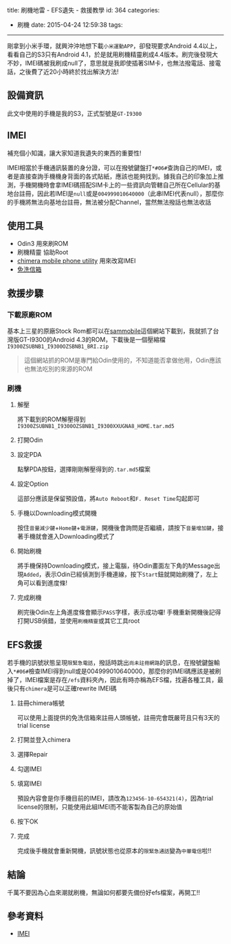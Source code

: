 title: 刷機地雷 - EFS遺失 - 救援教學
id: 364
categories:
  - 刷機
date: 2015-04-24 12:59:38
tags:
---

剛拿到小米手環，就興沖沖地想下載`小米運動APP`，卻發現要求Android 4.4以上，看看自己的S3只有Android 4.1，於是就用刷機精靈刷成4.4版本。刷完後發現大不妙，IMEI碼被我刷成null了，意思就是我即使插著SIM卡，也無法撥電話、接電話，之後費了近20小時終於找出解決方法!

<!--more-->

## 設備資訊

此文中使用的手機是我的S3，正式型號是`GT-I9300`

## IMEI

補充個小知識，讓大家知道我遺失的東西的重要性!

IMEI相當於手機通訊裝置的身分證，可以在撥號鍵盤打`*#06#`查詢自己的IMEI，或者是直接查詢手機機身背面的各式貼紙，應該也能夠找到。據我自己的印象加上推測，手機開機時會拿IMEI碼搭配SIM卡上的一些資訊向管轄自己所在Cellular的基地台註冊，因此若IMEI是`null`或是`004999010640000`（此串IMEI代表null），那麼你的手機將無法向基地台註冊，無法被分配Channel，當然無法撥話也無法收話

## 使用工具

*   Odin3
用來刷ROM
*   刷機精靈
協助Root
*   [chimera mobile phone utility](https://chimeratool.com/)
用來改寫IMEI
*   [免洗信箱](http://10minutemail.com/)

## 救援步驟

### 下載原廠ROM

基本上三星的原廠Stock Rom都可以在[sammobile](http://www.sammobile.com/firmwares/)這個網站下載到，我就抓了台灣版GT-I9300的Android 4.3的ROM，下載後是一個壓縮檔`I9300ZSUBNB1_I9300OZSBNB1_BRI.zip`

> 這個網站抓的ROM是專門給Odin使用的，不知道能否拿做他用，Odin應該也無法吃別的來源的ROM

### 刷機

1.  解壓

    將下載到的ROM解壓得到`I9300ZSUBNB1_I9300OZSBNB1_I9300XXUGNA8_HOME.tar.md5`</p>
2.  打開Odin

3.  設定PDA

    點擊PDA按鈕，選擇剛剛解壓得到的`.tar.md5`檔案

4.  設定Option

    這部分應該是保留預設值，將`Auto Reboot`和`F. Reset Time`勾起即可

5.  手機以Downloading模式開機

    按住`音量減少鍵`+`Home鍵`+`電源鍵`，開機後會詢問是否繼續，請按下`音量增加鍵`，接著手機就會進入Downloading模式了

6.  開始刷機

    將手機保持Downloading模式，接上電腦，待Odin畫面左下角的Message出現`Added`，表示Odin已經偵測到手機連線，按下`Start`鈕就開始刷機了，左上角可以看到進度條!

7.  完成刷機

    刷完後Odin左上角進度條會顯示`PASS`字樣，表示成功囉!
手機重新開機後記得打開USB偵錯，並使用`刷機精靈`或其它工具root

## EFS救援

若手機的訊號狀態呈現`限緊急電話`，撥話時跳出`尚未註冊網路`的訊息，在撥號鍵盤輸入`*#06#`檢查IMEI得到null或是004999010640000，那麼你的IMEI碼應該是被刷掉了，IMEI檔案是存在`/efs`資料夾內，因此有時亦稱為EFS檔，找遍各種工具，最後只有`chimera`是可以正確rewrite IMEI碼

1.  註冊chimera帳號

    可以使用上面提供的免洗信箱來註冊人頭帳號，註冊完會既嚴苛且只有3天的trial license

2.  打開並登入chimera

3.  選擇Repair

4.  勾選IMEI

5.  填寫IMEI

    預設內容會是你手機目前的IMEI，請改為`123456-10-654321(4)`，因為trial license的限制，只能使用此組IMEI而不能客製為自己的原始值

6.  按下OK

7.  完成

    完成後手機就會重新開機，訊號狀態也從原本的`限緊急通話`變為`中華電信`啦!!

## 結論

<p>千萬不要因為心血來潮就刷機，無論如何都要先備份好efs檔案，再開工!!

## 參考資料

*   [IMEI](http://zh.wikipedia.org/wiki/IMEI)